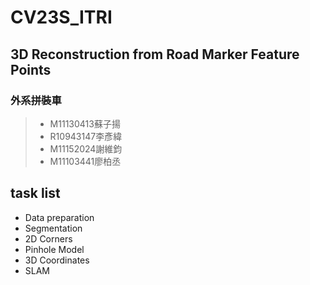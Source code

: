 # CV23S_ITRI
## 3D Reconstruction from Road Marker Feature Points
### 外系拼裝車
> * M11130413蘇子揚
> * R10943147李彥緯
> * M11152024謝維鈞
> * M11103441廖柏丞

## task list
* Data preparation
* Segmentation
* 2D Corners
* Pinhole Model
* 3D Coordinates
* SLAM
